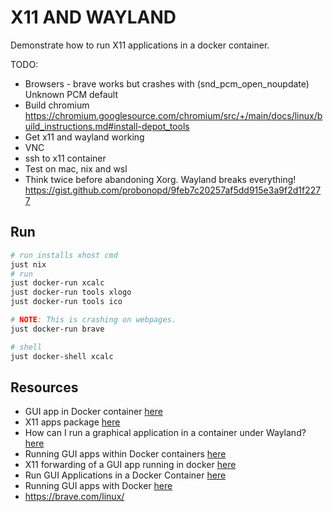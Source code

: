 # X11 AND WAYLAND

Demonstrate how to run X11 applications in a docker container.  

TODO:

* Browsers - brave works but crashes with (snd_pcm_open_noupdate) Unknown PCM default
* Build chromium https://chromium.googlesource.com/chromium/src/+/main/docs/linux/build_instructions.md#install-depot_tools
* Get x11 and wayland working
* VNC
* ssh to x11 container
* Test on mac, nix and wsl
* Think twice before abandoning Xorg. Wayland breaks everything! https://gist.github.com/probonopd/9feb7c20257af5dd915e3a9f2d1f2277

## Run

```sh
# run installs xhost cmd
just nix
# run
just docker-run xcalc
just docker-run tools xlogo
just docker-run tools ico

# NOTE: This is crashing on webpages.
just docker-run brave

# shell
just docker-shell xcalc
```

## Resources

* GUI app in Docker container [here](https://discourse.nixos.org/t/gui-app-in-docker-container/40939/5)
* X11 apps package [here](https://launchpad.net/ubuntu/noble/amd64/x11-apps/7.7+9)
* How can I run a graphical application in a container under Wayland? [here](https://unix.stackexchange.com/questions/330366/how-can-i-run-a-graphical-application-in-a-container-under-wayland)
* Running GUI apps within Docker containers [here](https://news.ycombinator.com/item?id=30810410)
* X11 forwarding of a GUI app running in docker [here](https://stackoverflow.com/questions/44429394/x11-forwarding-of-a-gui-app-running-in-docker)
* Run GUI Applications in a Docker Container [here](https://gursimarsm.medium.com/run-gui-applications-in-a-docker-container-ca625bad4638)
* Running GUI apps with Docker [here](http://fabiorehm.com/blog/2014/09/11/running-gui-apps-with-docker/)
* https://brave.com/linux/
